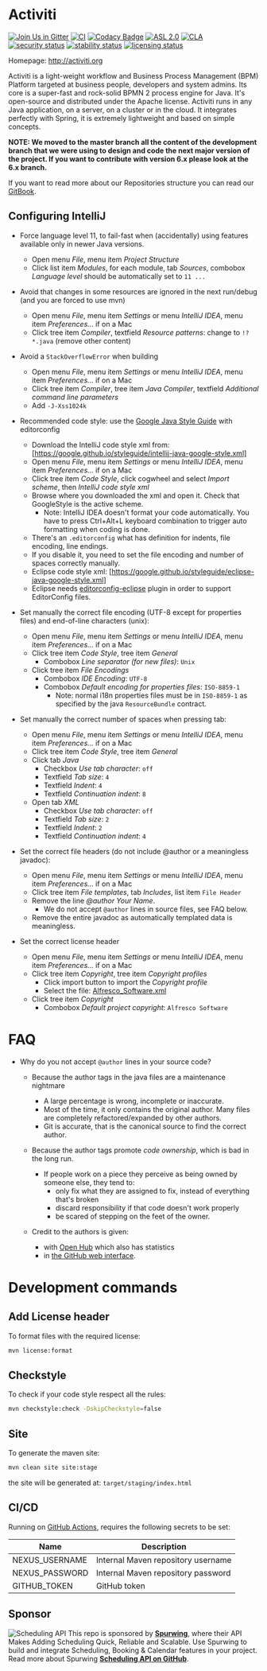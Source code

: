Activiti
========

[![Join Us in Gitter](https://badges.gitter.im/Activiti/Activiti7.svg)](https://gitter.im/Activiti/Activiti7?utm_source=badge&utm_medium=badge&utm_campaign=pr-badge&utm_content=badge)
[![CI](https://github.com/Activiti/Activiti/actions/workflows/main.yml/badge.svg)](https://github.com/Activiti/Activiti/actions/workflows/main.yml)
[![Codacy Badge](https://api.codacy.com/project/badge/Grade/8035801ae94c441981f363fa99824a33)](https://www.codacy.com/gh/Activiti/Activiti?utm_source=github.com&amp;utm_medium=referral&amp;utm_content=Activiti/Activiti&amp;utm_campaign=Badge_Grade)
[![ASL 2.0](https://img.shields.io/hexpm/l/plug.svg)](https://github.com/Activiti/Activiti/blob/develop/LICENSE.txt)
[![CLA](https://cla-assistant.io/readme/badge/Activiti/Activiti)](https://cla-assistant.io/Activiti/Activiti)
[![security status](https://www.meterian.io/badge/gh/Activiti/Activiti/security)](https://www.meterian.io/report/gh/Activiti/Activiti)
[![stability status](https://www.meterian.io/badge/gh/Activiti/Activiti/stability)](https://www.meterian.io/report/gh/Activiti/Activiti)
[![licensing status](https://www.meterian.io/badge/gh/Activiti/Activiti/licensing)](https://www.meterian.io/report/gh/Activiti/Activiti)

Homepage: <http://activiti.org>


Activiti is a light-weight workflow and Business Process Management (BPM) Platform targeted at business people, developers and system admins. Its core is a super-fast and rock-solid BPMN 2 process engine for Java. It's open-source and distributed under the Apache license. Activiti runs in any Java application, on a server, on a cluster or in the cloud. It integrates perfectly with Spring, it is extremely lightweight and based on simple concepts.

**__NOTE: We moved to the master branch all the content of the development branch that we were using to design and code the next major version of the project. If you want to contribute with version 6.x please look at the 6.x branch.__**

If you want to read more about our Repositories structure you can read our [GitBook](https://activiti.gitbooks.io/activiti-7-developers-guide/content/).

Configuring IntelliJ
--------------------

* Force language level 11, to fail-fast when (accidentally) using features available only in newer Java versions.
    * Open menu *File*, menu item *Project Structure*
    * Click list item *Modules*, for each module, tab *Sources*, combobox *Language level* should be automatically set to `11 ...`

* Avoid that changes in some resources are ignored in the next run/debug (and you are forced to use mvn)
    * Open menu *File*, menu item *Settings* or menu *IntelliJ IDEA*, menu item *Preferences...* if on a Mac
    * Click tree item *Compiler*, textfield *Resource patterns*: change to `!?*.java` (remove other content)

* Avoid a `StackOverflowError` when building
    * Open menu *File*, menu item *Settings* or menu *IntelliJ IDEA*, menu item *Preferences...* if on a Mac
    * Click tree item *Compiler*, tree item *Java Compiler*, textfield *Additional command line parameters*
    * Add `-J-Xss1024k`

* Recommended code style: use the [Google Java Style Guide](https://google.github.io/styleguide/javaguide.html) with editorconfig
    * Download the IntelliJ code style xml from: [https://google.github.io/styleguide/intellij-java-google-style.xml]
    * Open menu *File*, menu item *Settings* or menu *IntelliJ IDEA*, menu item *Preferences...* if on a Mac
    * Click tree item *Code Style*, click cogwheel and select *Import scheme*, then *IntelliJ code style xml*
    * Browse where you downloaded the xml and open it. Check that GoogleStyle is the active scheme.
        * Note: IntelliJ IDEA doesn't format your code automatically. You have to press Ctrl+Alt+L keyboard combination to trigger auto formatting when coding is done.
    * There's an `.editorconfig` what has definition for indents, file encoding, line endings.
    * If you disable it, you need to set the file encoding and number of spaces correctly manually.
    * Eclipse code style xml: [https://google.github.io/styleguide/eclipse-java-google-style.xml]
    * Eclipse needs [editorconfig-eclipse](https://marketplace.eclipse.org/content/editorconfig-eclipse) plugin in order to support EditorConfig files.

* Set manually the correct file encoding (UTF-8 except for properties files) and end-of-line characters (unix):
    * Open menu *File*, menu item *Settings* or menu *IntelliJ IDEA*, menu item *Preferences...* if on a Mac
    * Click tree item *Code Style*, tree item *General*
        * Combobox *Line separator (for new files)*: `Unix`
    * Click tree item *File Encodings*
        * Combobox *IDE Encoding*: `UTF-8`
        * Combobox *Default encoding for properties files*: `ISO-8859-1`
            * Note: normal i18n properties files must be in `ISO-8859-1` as specified by the java `ResourceBundle` contract.

* Set manually the correct number of spaces when pressing tab:
    * Open menu *File*, menu item *Settings* or menu *IntelliJ IDEA*, menu item *Preferences...* if on a Mac
    * Click tree item *Code Style*, tree item *General*
    * Click tab *Java*
        * Checkbox *Use tab character*: `off`
        * Textfield *Tab size*: `4`
        * Textfield *Indent*: `4`
        * Textfield *Continuation indent*: `8`
    * Open tab *XML*
        * Checkbox *Use tab character*: `off`
        * Textfield *Tab size*: `2`
        * Textfield *Indent*: `2`
        * Textfield *Continuation indent*: `4`

* Set the correct file headers (do not include @author or a meaningless javadoc):
    * Open menu *File*, menu item *Settings* or menu *IntelliJ IDEA*, menu item *Preferences...* if on a Mac
    * Click tree item *File templates*, tab *Includes*, list item `File Header`
    * Remove the line *@author Your Name*.
        * We do not accept `@author` lines in source files, see FAQ below.
    * Remove the entire javadoc as automatically templated data is meaningless.

* Set the correct license header
    * Open menu *File*, menu item *Settings* or menu *IntelliJ IDEA*, menu item *Preferences...* if on a Mac
    * Click tree item *Copyright*, tree item *Copyright profiles*
        * Click import button to import the *Copyright profile*
        * Select the file: [Alfresco_Software.xml](./ide-configuration/intellij-configuration/copyright/Alfresco_Software.xml)
    * Click tree item *Copyright*
        * Combobox *Default project copyright*: `Alfresco Software`

FAQ
===

* Why do you not accept `@author` lines in your source code?
    * Because the author tags in the java files are a maintenance nightmare
        * A large percentage is wrong, incomplete or inaccurate.
        * Most of the time, it only contains the original author. Many files are completely refactored/expanded by other authors.
        * Git is accurate, that is the canonical source to find the correct author.

    * Because the author tags promote *code ownership*, which is bad in the long run.
        * If people work on a piece they perceive as being owned by someone else, they tend to:
            * only fix what they are assigned to fix, instead of everything that's broken
            * discard responsibility if that code doesn't work properly
            * be scared of stepping on the feet of the owner.

    * Credit to the authors is given:
        * with [Open Hub](https://www.openhub.net/p/activiti/contributors) which also has statistics
        * in [the GitHub web interface](https://github.com/activiti).

# Development commands

## Add License header

To format files with the required license:

```bash
mvn license:format
```

## Checkstyle

To check if your code style respect all the rules:

```bash
mvn checkstyle:check -DskipCheckstyle=false
```

## Site

To generate the maven site:

```bash
mvn clean site site:stage
```

the site will be generated at: `target/staging/index.html`

## CI/CD

Running on [GitHub Actions](https://github.com/features/actions), requires the following secrets to be set:

| Name | Description |
|------|-------------|
| NEXUS_USERNAME | Internal Maven repository username |
| NEXUS_PASSWORD | Internal Maven repository password |
| GITHUB_TOKEN | GitHub token |

## Sponsor
![Scheduling API](https://user-images.githubusercontent.com/9488406/125080407-0dd25780-e0c5-11eb-9f70-ef958968674a.png)
This repo is sponsored by [**Spurwing**](https://www.spurwing.io/), where their API Makes Adding Scheduling Quick, Reliable and Scalable.
Use Spurwing to build and integrate Scheduling, Booking & Calendar features in your project. Read more about Spurwing [**Scheduling API on GitHub**](https://github.com/Spurwing/Appointment-Scheduling-API).
